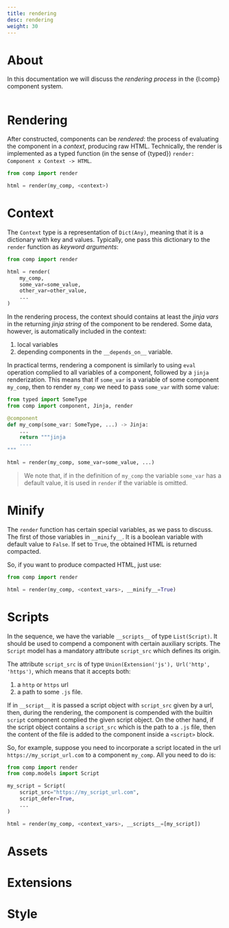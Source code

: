 ```yaml
---
title: rendering
desc: rendering
weight: 30
---
```


# About

In this documentation we will discuss the _rendering process_ in the {l:comp} component system.

```{toc}
```

# Rendering

After constructed, components can be _rendered_: the process of evaluating the component in a _context_, producing raw HTML. Technically, the render is implemented as a typed function (in the sense of {typed}) `render: Component x Context -> HTML`. 

```python
from comp import render

html = render(my_comp, <context>)
```

# Context

The `Context` type is a representation of `Dict(Any)`, meaning that it is a dictionary with key and values. Typically, one pass this dictionary to the `render` function as _keyword arguments_:

```python
from comp import render

html = render(
    my_comp,
    some_var=some_value,
    other_var=other_value,
    ...
)
```

In the rendering process, the context should contains at least the _jinja vars_ in the returning _jinja string_ of the component to be rendered. Some data, however, is automatically included in the context:
1. local variables
2. depending components in the `__depends_on__` variable. 

In practical terms, rendering a component is similarly to using `eval` operation complied to all variables of a component, followed by a `jinja` renderization. This means that if `some_var` is a variable of some component `my_comp`, then to render `my_comp` we need to pass `some_var` with some value:

```python
from typed import SomeType
from comp import component, Jinja, render

@component
def my_comp(some_var: SomeType, ...) -> Jinja:
    ...
    return """jinja
    ....
"""

html = render(my_comp, some_var=some_value, ...)
```

> We note that, if in the definition of `my_comp` the variable `some_var` has a default value, it is used in `render` if the variable is omitted.
 
# Minify 

The `render` function has certain special variables, as we pass to discuss. The first of those variables in `__minify__`. It is a boolean variable with default value to `False`. If set to `True`, the obtained HTML is returned compacted.

So, if you want to produce compacted HTML, just use:

```python
from comp import render

html = render(my_comp, <context_vars>, __minify__=True)
```

# Scripts

In the sequence, we have the variable `__scripts__` of type `List(Script)`. It should be used to compend a component with certain auxiliary scripts. The `Script` model has a mandatory attribute `script_src` which defines its origin.

The attribute `script_src` is of type `Union(Extension('js'), Url('http', 'https')`, which means that it accepts both:
1. a `http` or `https` url
2. a path to some `.js` file.

If in `__script__` it is passed a script object with `script_src` given by a url, then, during the rendering, the component is compended with the builtin `script` component complied the given script object. On the other hand, if the script object contains a `script_src` which is the path to a `.js` file, then the content of the file is added to the component inside a `<script>` block.

So, for example, suppose you need to incorporate a script located in the url `https://my_script_url.com` to a component `my_comp`. All you need to do is:

```python
from comp import render
from comp.models import Script

my_script = Script(
    script_src="https://my_script_url.com",
    script_defer=True,
    ...
)

html = render(my_comp, <context_vars>, __scripts__=[my_script])
```

# Assets

# Extensions

# Style
